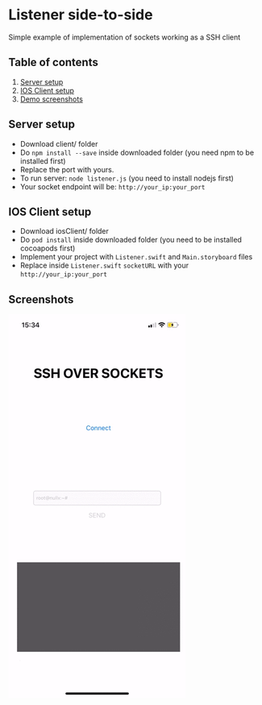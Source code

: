 # Listener side-to-side
Simple example of implementation of sockets working as a SSH client

## Table of contents
1. [Server setup](#server-setup)
2. [IOS Client setup](#ios-client-setup)
3. [Demo screenshots](#screenshots)
## Server setup
  - Download client/ folder
  - Do `npm install --save` inside downloaded folder (you need npm to be installed first)
  - Replace the port with yours.
  - To run server: `node listener.js` (you need to install nodejs first)
  - Your socket endpoint will be: `http://your_ip:your_port`
## IOS Client setup
  - Download iosClient/ folder
  - Do `pod install` inside downloaded folder (you need to be installed cocoapods first)
  - Implement your project with `Listener.swift` and `Main.storyboard` files
  - Replace inside `Listener.swift` `socketURL` with your `http://your_ip:your_port`

## Screenshots
![Demo](demo.gif)
